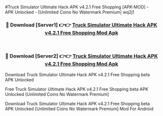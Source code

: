 #Truck Simulator Ultimate Hack APK v4.2.1 Free Shopping [APK-MOD] - APK Unlocked - [Unlimited Coins No Watermark Premium] wq2j1



<div align="center">

<h3>🔴 Download [Server1] 👉👉 <a href="https://momento.my/?title=Truck_Simulator_Ultimate_Hack_APK_v4.2.1_Free_Shopping">Truck Simulator Ultimate Hack APK v4.2.1 Free Shopping Mod Apk</a></h3><br>

<h3>🔴 Download [Server2] 👉👉 <a href="https://momento.my/?title=Truck_Simulator_Ultimate_Hack_APK_v4.2.1_Free_Shopping">Truck Simulator Ultimate Hack APK v4.2.1 Free Shopping Mod Apk</a></h3>
</div>



Download Truck Simulator Ultimate Hack APK v4.2.1 Free Shopping beta APK Unlocked

Free Truck Simulator Ultimate Hack APK v4.2.1 Free Shopping beta APK Unlocked [Unlimited Coins No Watermark Premium]

Download Truck Simulator Ultimate Hack APK v4.2.1 Free Shopping beta APK Unlocked [Unlimited Coins No Watermark Premium] Mod For Android
